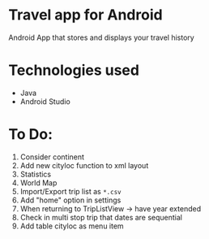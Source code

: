 # Travel app for Android
Android App that stores and displays your travel history

# Technologies used
- Java
- Android Studio

# To Do:
1. Consider continent
1. Add new cityloc function to xml layout
1. Statistics 
1. World Map
1. Import/Export trip list as `*.csv`
1. Add "home" option in settings
1. When returning to TripListView -> have year extended
1. Check in multi stop trip that dates are sequential
1. Add table cityloc as menu item
